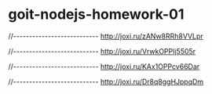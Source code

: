 # goit-nodejs-homework-01

//---------------------------
http://joxi.ru/zANw8RRh8VVLpr


//---------------------------
http://joxi.ru/VrwkOPPIj5505r


//---------------------------
http://joxi.ru/KAx1OPPcv66Dar


//---------------------------
http://joxi.ru/Dr8q8ggHJppqDm
